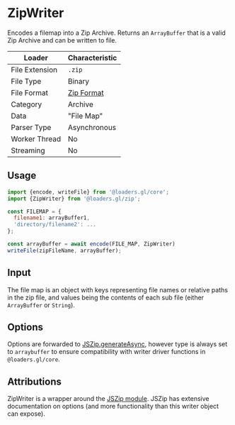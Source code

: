 # ZipWriter

Encodes a filemap into a Zip Archive. Returns an `ArrayBuffer` that is a valid Zip Archive and can be written to file.

| Loader         | Characteristic                                                  |
| -------------- | --------------------------------------------------------------- |
| File Extension | `.zip`                                                          |
| File Type      | Binary                                                          |
| File Format    | [Zip Format](<https://en.wikipedia.org/wiki/Zip_(file_format)>) |
| Category       | Archive                                                         |
| Data           | "File Map"                                                      |
| Parser Type    | Asynchronous                                                    |
| Worker Thread  | No                                                              |
| Streaming      | No                                                              |

## Usage

```js
import {encode, writeFile} from '@loaders.gl/core';
import {ZipWriter} from '@loaders.gl/zip';

const FILEMAP = {
  filename1: arrayBuffer1,
  'directory/filename2': ...
};

const arrayBuffer = await encode(FILE_MAP, ZipWriter)
writeFile(zipFileName, arrayBuffer);
```

## Input

The file map is an object with keys representing file names or relative paths in the zip file, and values being the contents of each sub file (either `ArrayBuffer` or `String`).

## Options

Options are forwarded to [JSZip.generateAsync](https://stuk.github.io/jszip/documentation/api_jszip/generate_async.html), however type is always set to `arraybuffer` to ensure compatibility with writer driver functions in `@loaders.gl/core`.

## Attributions

ZipWriter is a wrapper around the [JSZip module](https://stuk.github.io/jszip/). JSZip has extensive documentation on options (and more functionality than this writer object can expose).
